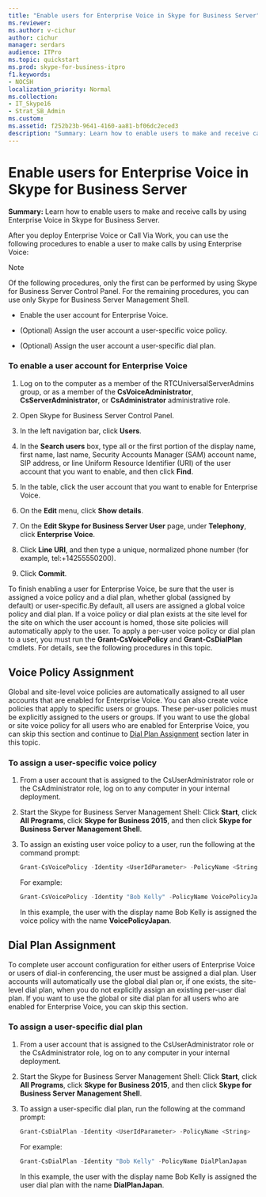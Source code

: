 ```yaml
---
title: "Enable users for Enterprise Voice in Skype for Business Server"
ms.reviewer: 
ms.author: v-cichur
author: cichur
manager: serdars
audience: ITPro
ms.topic: quickstart
ms.prod: skype-for-business-itpro
f1.keywords:
- NOCSH
localization_priority: Normal
ms.collection: 
- IT_Skype16
- Strat_SB_Admin
ms.custom: 
ms.assetid: f252b23b-9641-4160-aa81-bf06dc2eced3
description: "Summary: Learn how to enable users to make and receive calls by using Enterprise Voice in Skype for Business Server."
---
```


# Enable users for Enterprise Voice in Skype for Business Server
 
**Summary:** Learn how to enable users to make and receive calls by using Enterprise Voice in Skype for Business Server.
  
After you deploy Enterprise Voice or Call Via Work, you can use the following procedures to enable a user to make calls by using Enterprise Voice:
  
> [!NOTE]
> Of the following procedures, only the first can be performed by using Skype for Business Server Control Panel. For the remaining procedures, you can use only Skype for Business Server Management Shell. 
  
- Enable the user account for Enterprise Voice.
    
- (Optional) Assign the user account a user-specific voice policy.
    
- (Optional) Assign the user account a user-specific dial plan.
    
### To enable a user account for Enterprise Voice

1. Log on to the computer as a member of the RTCUniversalServerAdmins group, or as a member of the **CsVoiceAdministrator**, **CsServerAdministrator**, or **CsAdministrator** administrative role.
    
2. Open Skype for Business Server Control Panel.
    
3. In the left navigation bar, click **Users**.
    
4. In the **Search users** box, type all or the first portion of the display name, first name, last name, Security Accounts Manager (SAM) account name, SIP address, or line Uniform Resource Identifier (URI) of the user account that you want to enable, and then click **Find**.
    
5. In the table, click the user account that you want to enable for Enterprise Voice.
    
6. On the **Edit** menu, click **Show details**.
    
7. On the **Edit Skype for Business Server User** page, under **Telephony**, click **Enterprise Voice**.
    
8. Click **Line URI**, and then type a unique, normalized phone number (for example, tel:+14255550200).
    
9. Click **Commit**.
    
To finish enabling a user for Enterprise Voice, be sure that the user is assigned a voice policy and a dial plan, whether global (assigned by default) or user-specific.By default, all users are assigned a global voice policy and dial plan. If a voice policy or dial plan exists at the site level for the site on which the user account is homed, those site policies will automatically apply to the user. To apply a per-user voice policy or dial plan to a user, you must run the **Grant-CsVoicePolicy** and **Grant-CsDialPlan** cmdlets. For details, see the following procedures in this topic.
## Voice Policy Assignment

Global and site-level voice policies are automatically assigned to all user accounts that are enabled for Enterprise Voice. You can also create voice policies that apply to specific users or groups. These per-user policies must be explicitly assigned to the users or groups. If you want to use the global or site voice policy for all users who are enabled for Enterprise Voice, you can skip this section and continue to [Dial Plan Assignment](enable-users-for-enterprise-voice.md#BKMK_DialPlanAssignment) section later in this topic.
  
### To assign a user-specific voice policy

1. From a user account that is assigned to the CsUserAdministrator role or the CsAdministrator role, log on to any computer in your internal deployment.
    
2. Start the Skype for Business Server Management Shell: Click **Start**, click **All Programs**, click **Skype for Business 2015**, and then click **Skype for Business Server Management Shell**.
    
3. To assign an existing user voice policy to a user, run the following at the command prompt:
    
   ```powershell
   Grant-CsVoicePolicy -Identity <UserIdParameter> -PolicyName <String>
   ```

    For example:
    
   ```powershell
   Grant-CsVoicePolicy -Identity "Bob Kelly" -PolicyName VoicePolicyJapan
   ```

    In this example, the user with the display name Bob Kelly is assigned the voice policy with the name **VoicePolicyJapan**.
    
## Dial Plan Assignment
<a name="BKMK_DialPlanAssignment"> </a>

To complete user account configuration for either users of Enterprise Voice or users of dial-in conferencing, the user must be assigned a dial plan. User accounts will automatically use the global dial plan or, if one exists, the site-level dial plan, when you do not explicitly assign an existing per-user dial plan. If you want to use the global or site dial plan for all users who are enabled for Enterprise Voice, you can skip this section.
  
### To assign a user-specific dial plan

1. From a user account that is assigned to the CsUserAdministrator role or the CsAdministrator role, log on to any computer in your internal deployment.
    
2. Start the Skype for Business Server Management Shell: Click **Start**, click **All Programs**, click **Skype for Business 2015**, and then click **Skype for Business Server Management Shell**.
    
3. To assign a user-specific dial plan, run the following at the command prompt:
    
   ```powershell
   Grant-CsDialPlan -Identity <UserIdParameter> -PolicyName <String>
   ```

    For example:
    
   ```powershell
   Grant-CsDialPlan -Identity "Bob Kelly" -PolicyName DialPlanJapan
   ```

    In this example, the user with the display name Bob Kelly is assigned the user dial plan with the name **DialPlanJapan**.
    

